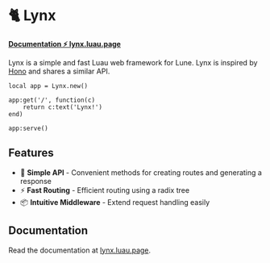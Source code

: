# 🐈 Lynx

[**Documentation ⚡️ lynx.luau.page**](https://lynx.luau.page)

Lynx is a simple and fast Luau web framework for Lune. Lynx is inspired by [Hono](https://github.com/honojs/hono) and shares a similar API.

```luau
local app = Lynx.new()

app:get('/', function(c)
	return c:text('Lynx!')
end)

app:serve()
```

## Features

- 🧩 **Simple API** - Convenient methods for creating routes and generating a response
- ⚡️ **Fast Routing** - Efficient routing using a radix tree
- 📦 **Intuitive Middleware** - Extend request handling easily

## Documentation

Read the documentation at [lynx.luau.page](https://lynx.luau.page).
